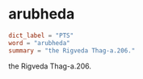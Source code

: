 # arubheda

``` toml
dict_label = "PTS"
word = "arubheda"
summary = "the Rigveda Thag-a.206."
```

the Rigveda Thag\-a.206.

